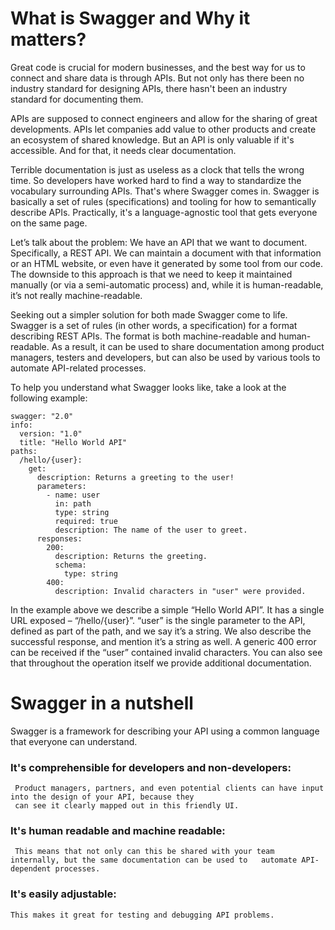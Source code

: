 # What is Swagger and Why it matters?
Great code is crucial for modern businesses, and the best way for us to connect and share data is through APIs. But not only has there been no industry standard for designing APIs, there hasn't been an industry standard for documenting them.

APIs are supposed to connect engineers and allow for the sharing of great developments. APIs let companies add value to other products and create an ecosystem of shared knowledge. But an API is only valuable if it's accessible. And for that, it needs clear documentation.

Terrible documentation is just as useless as a clock that tells the wrong time. So developers have worked hard to find a way to standardize the vocabulary surrounding APIs. That's where Swagger comes in. Swagger is basically a set of rules (specifications) and tooling for how to semantically describe APIs. Practically, it's a language-agnostic tool that gets everyone on the same page.

Let’s talk about the problem: We have an API that we want to document. Specifically, a REST API. We can maintain a document with that information or an HTML website, or even have it generated by some tool from our code. The downside to this approach is that we need to keep it maintained manually (or via a semi-automatic process) and, while it is human-readable, it’s not really machine-readable.

Seeking out a simpler solution for both made Swagger come to life. Swagger is a set of rules (in other words, a specification) for a format describing REST APIs. The format is both machine-readable and human-readable. As a result, it can be used to share documentation among product managers, testers and developers, but can also be used by various tools to automate API-related processes.

To help you understand what Swagger looks like, take a look at the following example:

```
swagger: "2.0"
info:
  version: "1.0"
  title: "Hello World API"
paths:
  /hello/{user}:
    get:
      description: Returns a greeting to the user!
      parameters:
        - name: user
          in: path
          type: string
          required: true
          description: The name of the user to greet.
      responses:
        200:
          description: Returns the greeting.
          schema:
            type: string
        400:
          description: Invalid characters in "user" were provided.
```
In the example above we describe a simple “Hello World API”. It has a single URL exposed – “/hello/{user}”. “user” is the single parameter to the API, defined as part of the path, and we say it’s a string. We also describe the successful response, and mention it’s a string as well. A generic 400 error can be received if the “user” contained invalid characters. You can also see that throughout the operation itself we provide additional documentation.

# Swagger in a nutshell
Swagger is a framework for describing your API using a common language that everyone can understand.

  ### It's comprehensible for developers and non-developers: 
     Product managers, partners, and even potential clients can have input into the design of your API, because they 
     can see it clearly mapped out in this friendly UI.
  ### It's human readable and machine readable:
     This means that not only can this be shared with your team internally, but the same documentation can be used to   automate API-dependent processes.
  ### It's easily adjustable:
    This makes it great for testing and debugging API problems.
